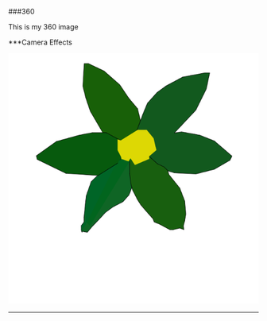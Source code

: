 ###360

This is my 360 image
<script src="//360.vizor.io/scripts/embed.js" data-vizorurl="https://360.vizor.io/embed/v/j3bl" ></script>

***Camera Effects

![filter](untitled.png?raw=true "Optional Title")

***
